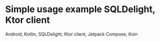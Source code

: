 # Simple usage example SQLDelight, Ktor client
Android, Kotlin, SQLDelight, Ktor client, Jetpack Compose, Koin
